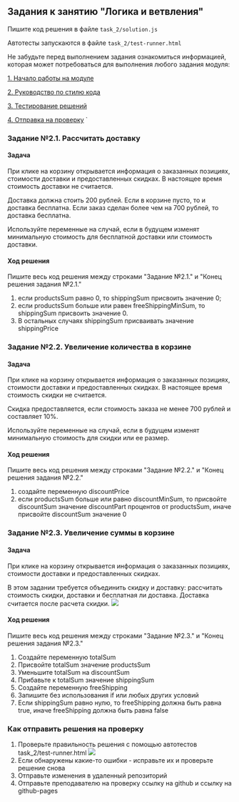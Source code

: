 ## Задания к занятию "Логика и ветвления"
Пишите код решения в файле `task_2/solution.js`

Автотесты запускаются в файле `task_2/test-runner.html`

Не забудьте перед выполнением задания ознакомиться
информацией, которая может потребоваться
для выполнения любого задания модуля:

[1. Начало работы на модуле](../before.md)

[2. Руководство по стилю кода](../styleguide.md)

[3. Тестирование решений](../test.md)

[4. Отправка на проверку](../after.md)
`
### Задание №2.1. Рассчитать доставку
#### Задача
При клике на корзину открывается информация о заказанных позициях, 
стоимости доставки и предоставленных скидках.
В настоящее время стоимость доставки не считается.

Доставка должна стоить 200 рублей.
Если в корзине пусто, то и доставка бесплатна.
Если заказ сделан более чем на 700 рублей, то доставка бесплатна.

Используйте переменные на случай, если в будущем изменят минимальную 
стоимость для бесплатной доставки или стоимость доставки.

#### Ход решения
Пишите весь код решения между строками 
"Задание №2.1." и 
"Конец решения задания №2.1."
1. если productsSum равно 0, то shippingSum присвоить значение 0;
2. если productsSum больше или равен freeShippingMinSum,
то shippingSum присвоить значение 0.
3. В остальных случаях shippingSum присваивать значение shippingPrice

### Задание №2.2. Увеличение количества в корзине
#### Задача
При клике на корзину открывается информация о заказанных позициях, 
стоимости доставки и предоставленных скидках.
В настоящее время стоимость скидки не считается.

Скидка предоставляется, если стоимость заказа не менее 700 рублей и составляет 10%.

Используйте переменные на случай, если в будущем изменят минимальную 
стоимость для скидки или ее размер.

#### Ход решения
Пишите весь код решения между строками 
"Задание №2.2." и 
"Конец решения задания №2.2."
1. создайте переменную discountPrice
2. если productsSum больше или равно discountMinSum,
то присвойте discountSum значение discountPart процентов от productsSum,
иначе присвойте discountSum значение 0

### Задание №2.3. Увеличение суммы в корзине
#### Задача
При клике на корзину открывается информация о заказанных позициях, 
стоимости доставки и предоставленных скидках.

В этом задании требуется объединить скидку и доставку: 
рассчитать стоимость скидки,  доставки и бесплатная ли доставка.
Доставка считается после расчета скидки.
![](../readme-img/task_2/cart.png)

#### Ход решения
Пишите весь код решения между строками
"Задание №2.3." и 
"Конец решения задания №2.3."
1. Создайте переменную totalSum
2. Присвойте totalSum значение productsSum
3. Уменьшите totalSum на discountSum
4. Прибавьте к totalSum значение shippingSum
5. Создайте переменную freeShipping
6. Запишите без использования if или любых других условий
7. Если shippingSum равно нулю, 
то freeShipping должна быть равна true, 
иначе freeShipping должна быть равна false

### Как отправить решения на проверку
1. Проверьте правильность решения с помощью автотестов task_2/test-runner.html
![](../readme-img/task_2/test-success.png)
2. Если обнаружены какие-то ошибки - исправьте их и проверьте решение снова
3. Отправьте изменения в удаленный репозиторий
4. Отправьте преподавателю на проверку ссылку на github и ссылку на github-pages 
